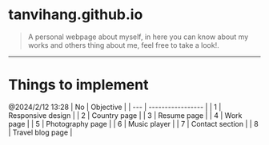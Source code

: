 # tanvihang.github.io
>A personal webpage about myself, in here you can know about my works and others thing about me, feel free to take a look!.
---

# Things to implement
@2024/2/12 13:28
| No  | Objective         |
| --- | ----------------- |
| 1   | Responsive design |
| 2   | Country page      |
| 3   | Resume page       |
| 4   | Work page         |
| 5   | Photography page  |
| 6   | Music player      |
| 7   | Contact section   |
| 8   | Travel blog page  |

